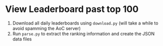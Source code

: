 # View Leaderboard past top 100

1. Download all daily leaderboards using `download.py` (will take a while to avoid spamming the AoC server)
2. Run `parse.py` to extract the ranking information and create the JSON data files
